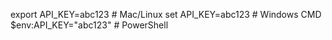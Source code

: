 export API_KEY=abc123    # Mac/Linux
set API_KEY=abc123       # Windows CMD
$env:API_KEY="abc123"    # PowerShell